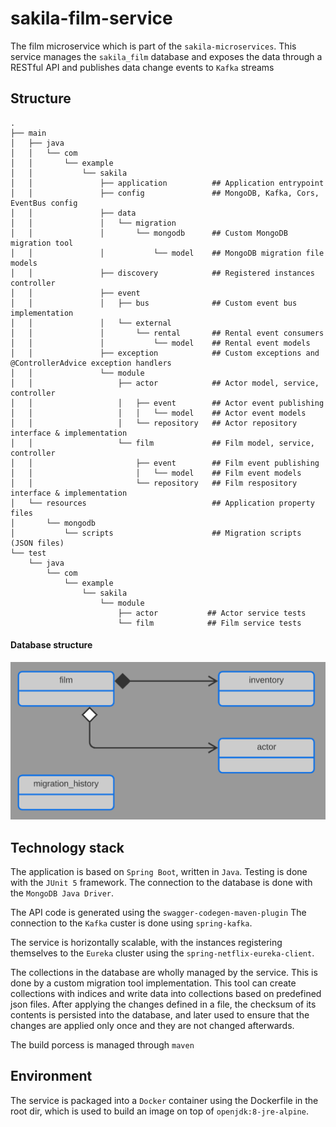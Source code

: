 # sakila-film-service

The film microservice which is part of the `sakila-microservices`. This service manages the
`sakila_film` database and exposes the data through a RESTful API and publishes data change
events to `Kafka` streams

## Structure

```
.
├── main
│   ├── java
│   │   └── com
│   │       └── example
│   │           └── sakila
│   │               ├── application          ## Application entrypoint
│   │               ├── config               ## MongoDB, Kafka, Cors, EventBus config
│   │               ├── data
│   │               │   └── migration
│   │               │       └── mongodb      ## Custom MongoDB migration tool
│   │               │           └── model    ## MongoDB migration file models
│   │               ├── discovery            ## Registered instances controller
│   │               ├── event
│   │               │   ├── bus              ## Custom event bus implementation
│   │               │   └── external
│   │               │       └── rental       ## Rental event consumers
│   │               │           └── model    ## Rental event models
│   │               ├── exception            ## Custom exceptions and @ControllerAdvice exception handlers
│   │               └── module
│   │                   ├── actor            ## Actor model, service, controller
│   │                   │   ├── event        ## Actor event publishing
│   │                   │   │   └── model    ## Actor event models
│   │                   │   └── repository   ## Actor repository interface & implementation
│   │                   └── film             ## Film model, service, controller
│   │                       ├── event        ## Film event publishing
│   │                       │   └── model    ## Film event models
│   │                       └── repository   ## Film respository interface & implementation
│   └── resources                            ## Application property files
│       └── mongodb
│           └── scripts                      ## Migration scripts (JSON files)
└── test
    └── java
        └── com
            └── example
                └── sakila
                    └── module
                        ├── actor           ## Actor service tests
                        └── film            ## Film service tests
```

#### Database structure

![DatabaseStructure](sakila_film_structure.png)

## Technology stack

The application is based on `Spring Boot`, written in `Java`. Testing is done with the `JUnit 5`
framework. The connection to the database is done with the `MongoDB Java Driver`.

The API code is generated using the `swagger-codegen-maven-plugin` The connection to the `Kafka`
custer is done using `spring-kafka`.

The service is horizontally scalable, with the instances registering themselves to the `Eureka` 
cluster using the `spring-netflix-eureka-client`.

The collections in the database are wholly managed by the service. This is done by a custom 
migration tool implementation. This tool can create collections with indices and write data into
collections based on predefined json files. After applying the changes defined in a file, the 
checksum of its contents is persisted into the database, and later used to ensure that the 
changes are applied only once and they are not changed afterwards.

The build porcess is managed through `maven`

## Environment

The service is packaged into a `Docker` container using the Dockerfile in the root dir, which is used
to build an image on top of `openjdk:8-jre-alpine`.

